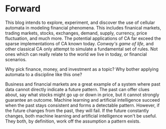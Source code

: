 # Forward

This blog intends to explore, experiment, and discover the use of cellular automata in modeling financial phenomena. This includes finanical markets, trading markets, stocks, exchanges, demand, supply, currency, price fluctuation, and much more. The potential applications of CA far exceed the sparse implementations of CA known today. *Conway's game of life*, and other classical CA only attempt to simulate a fundamental set of rules. Not ones which can really relate to the world we live in today, or financial scenarios.

Why pick finance, money, and investment as a topic? Why bother applying automata to a discipline like this one?

Business and financial markets are a great example of a system where past data cannot directly indicate a future pattern. The past can offer clues about, say what stocks might go up or down in price, but it cannot strongly guarantee an outcome. Machine learning and artificial intelligence succeed when the past stays consistent and forms a detectable pattern. However, if the future changes from the past, they will fail. If the future constantly changes, both machine learning and artificial intelligence won't be useful. They both, by definition, work off the assumption a pattern exists.

